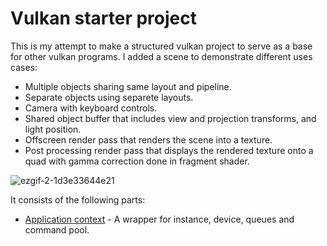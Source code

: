 # Vulkan starter project

This is my attempt to make a structured vulkan project to serve as a base for other vulkan programs.
I added a scene to demonstrate different uses cases:
 - Multiple objects sharing same layout and pipeline.
 - Separate objects using separete layouts.
 - Camera with keyboard controls.
 - Shared object buffer that includes view and projection transforms, and light position.
 - Offscreen render pass that renders the scene into a texture.
 - Post processing render pass that displays the rendered texture onto a quad with gamma correction done in fragment shader.

![ezgif-2-1d3e33644e21](https://user-images.githubusercontent.com/44236259/123550557-11064300-d7a9-11eb-87f9-839356194c8c.gif)

It consists of the following parts: 
 - [Application context](https://github.com/grigoryoskin/vulkan-project-starter/blob/master/src/app-context/VulkanApplicationContext.h) - A wrapper for instance, device, queues and command pool.
